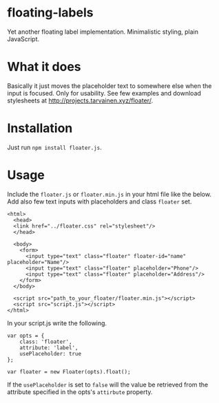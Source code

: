 # floating-labels
Yet another floating label implementation. Minimalistic styling, plain JavaScript.

# What it does
Basically it just moves the placeholder text to somewhere else when the input is focused. Only for usability.
See few examples and download stylesheets at http://projects.tarvainen.xyz/floater/.

# Installation
Just run `npm install floater.js`.

# Usage
Include the `floater.js` or `floater.min.js` in your html file like the below. Add also few text inputs with placeholders and class `floater` set.

    <html>
      <head>
      <link href="../floater.css" rel="stylesheet"/>
      </head>
    
      <body>
        <form>
          <input type="text" class="floater" floater-id="name" placeholder="Name"/>
          <input type="text" class="floater" placeholder="Phone"/>
          <input type="text" class="floater" placeholder="Address"/>
        </form>
      </body>
      
      <script src="path_to_your_floater/floater.min.js"></script>
      <script src="script.js"></script>
    </html>
    
In your script.js write the following.

    var opts = {
    	class: 'floater',
    	attribute: 'label',
    	usePlaceholder: true
    };
    
    var floater = new Floater(opts).float();
    
If the `usePlaceholder` is set to `false` will the value be retrieved from the attribute specified in the opts's `attirbute` property.
